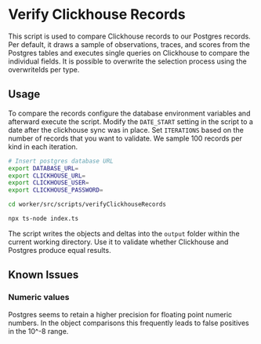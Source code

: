 # Verify Clickhouse Records

This script is used to compare Clickhouse records to our Postgres records.
Per default, it draws a sample of observations, traces, and scores from the Postgres
tables and executes single queries on Clickhouse to compare the individual fields.
It is possible to overwrite the selection process using the overwriteIds per type.

## Usage

To compare the records configure the database environment variables and afterward
execute the script.
Modify the `DATE_START` setting in the script to a date after the clickhouse sync was in place.
Set `ITERATIONS` based on the number of records that you want to validate. We sample 100 records per kind
in each iteration.

```bash
# Insert postgres database URL
export DATABASE_URL=
export CLICKHOUSE_URL=
export CLICKHOUSE_USER=
export CLICKHOUSE_PASSWORD=

cd worker/src/scripts/verifyClickhouseRecords

npx ts-node index.ts
```

The script writes the objects and deltas into the `output` folder within the current working directory.
Use it to validate whether Clickhouse and Postgres produce equal results.

## Known Issues

### Numeric values

Postgres seems to retain a higher precision for floating point numeric numbers.
In the object comparisons this frequently leads to false positives in the 10^-8 range.
